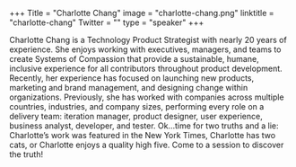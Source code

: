 +++
Title = "Charlotte Chang"
image = "charlotte-chang.png"
linktitle = "charlotte-chang"
Twitter = ""
type = "speaker"
+++

Charlotte Chang is a Technology Product Strategist with nearly 20 years of experience. She enjoys working with executives, managers, and teams to create Systems of Compassion that provide a sustainable, humane, inclusive experience for all contributors throughout product development. Recently, her experience has focused on launching new products, marketing and brand management, and designing change within organizations. Previously, she has worked with companies across multiple countries, industries, and company sizes, performing every role on a delivery team: iteration manager, product designer, user experience, business analyst, developer, and tester. Ok…time for two truths and a lie: Charlotte’s work was featured in the New York Times, Charlotte has two cats, or Charlotte enjoys a quality high five. Come to a session to discover the truth!